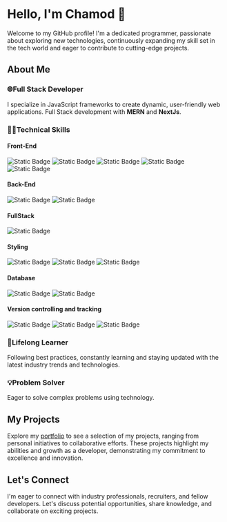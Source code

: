 # Hello, I'm Chamod 👋
Welcome to my GitHub profile! I'm a dedicated programmer, passionate about exploring new technologies, continuously expanding my skill set in the tech world and eager to contribute to cutting-edge projects.

## About Me
### 🌐Full Stack Developer 
I specialize in JavaScript frameworks to create dynamic, user-friendly web applications. Full Stack development with **MERN** and **NextJs**.  

### 👨‍💻Technical Skills 


#### Front-End
<img alt="Static Badge" src="https://img.shields.io/badge/React-black?logo=react"> <img alt="Static Badge" src="https://img.shields.io/badge/JavaScript-black?logo=javascript"> <img alt="Static Badge" src="https://img.shields.io/badge/TypeScript-darkblue?logo=typescript">  <img alt="Static Badge" src="https://img.shields.io/badge/shadcn%2Fui-black?logo=shadcnui"> <img alt="Static Badge" src="https://img.shields.io/badge/HTML5-orange?logo=html5">
 
#### Back-End
 <img alt="Static Badge" src="https://img.shields.io/badge/NodeJs-green?logo=node.js"> <img alt="Static Badge" src="https://img.shields.io/badge/Express-black?logo=express">

#### FullStack
<img alt="Static Badge" src="https://img.shields.io/badge/Next.js-black?logo=next.js">

 #### Styling
<img alt="Static Badge" src="https://img.shields.io/badge/CSS3-%232965f1?logo=css3"> <img alt="Static Badge" src="https://img.shields.io/badge/Tailwind%20CSS-white?logo=tailwindcss"> <img alt="Static Badge" src="https://img.shields.io/badge/styled--components?logo=styled-components&label=styled-components&labelColor=white&color=white">

#### Database
<img alt="Static Badge" src="https://img.shields.io/badge/MongoDB-darkgreen?logo=mongodb"> <img alt="Static Badge" src="https://img.shields.io/badge/Supabase-black?logo=supabase"> 

#### Version controlling and tracking
<img alt="Static Badge" src="https://img.shields.io/badge/Git-grey?logo=git"> <img alt="Static Badge" src="https://img.shields.io/badge/GitHub-black?logo=github"> <img alt="Static Badge" src="https://img.shields.io/badge/Jira-blue?logo=jira">


### 🌱Lifelong Learner
Following best practices, constantly learning and staying updated with the latest industry trends and technologies. 

### 💡Problem Solver
Eager to solve complex problems using technology. 

## My Projects
Explore my [portfolio](https://chamod-portfolio.vercel.app/) to see a selection of my projects, ranging from personal initiatives to collaborative efforts. These projects highlight my abilities and growth as a developer, demonstrating my commitment to excellence and innovation.


## Let's Connect
I'm eager to connect with industry professionals, recruiters, and fellow developers. Let's discuss potential opportunities, share knowledge, and collaborate on exciting projects.
